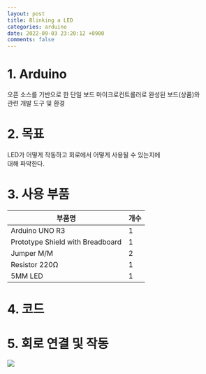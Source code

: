 ```yaml
---
layout: post
title: Blinking a LED
categories: arduino
date: 2022-09-03 23:20:12 +0900
comments: false
---
```


# 1. Arduino
오픈 소스를 기반으로 한 단일 보드 마이크로컨트롤러로 완성된 보드(상품)와 <br/>관련 개발 도구 및 환경

# 2. 목표
LED가 어떻게 작동하고 회로에서 어떻게 사용될 수 있는지에<br/> 대해 파악한다.

# 3. 사용 부품

|부품명|개수|
|------|---|
|Arduino UNO R3|1|
|Prototype Shield with Breadboard|1|
|Jumper M/M|2|
|Resistor 220Ω|1|
|5MM LED|1|

# 4. 코드
<script src="https://gist.github.com/WoojinJeonkr/0ccdd2a94164bc9c8e706ff6ac0e0428.js"></script>
# 5. 회로 연결 및 작동
<img src="https://github.com/WoojinJeonkr/WoojinJeonkr.github.io/blob/main/assets/video/Blinking_a_LED.gif?raw=true"/>